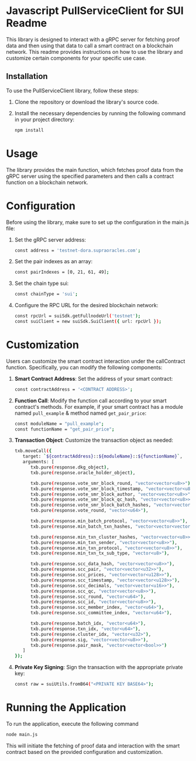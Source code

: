 # Javascript PullServiceClient for SUI Readme

This library is designed to interact with a gRPC server for fetching proof data and then using that data to call a smart
contract on a blockchain network. This readme provides instructions on how to use the library and customize certain
components for your specific use case.

## Installation

To use the PullServiceClient library, follow these steps:

1. Clone the repository or download the library's source code.
2. Install the necessary dependencies by running the following command in your project directory:

   ```bash
   npm install
   ```

# Usage

The library provides the main function, which fetches proof data from the gRPC server using the specified parameters and
then calls a contract function on a blockchain network.

# Configuration

Before using the library, make sure to set up the configuration in the main.js file:

1. Set the gRPC server address:

   ```bash
   const address = 'testnet-dora.supraoracles.com';
   ```
2. Set the pair indexes as an array:

   ```bash
   const pairIndexes = [0, 21, 61, 49];
   ```

3. Set the chain type sui:

   ```bash
   const chainType = 'sui';
   ```

4. Configure the RPC URL for the desired blockchain network:

   ```bash
   const rpcUrl = suiSdk.getFullnodeUrl('testnet');
   const suiClient = new suiSdk.SuiClient({ url: rpcUrl });
   ```

# Customization

Users can customize the smart contract interaction under the callContract function. Specifically, you can modify the
following components:

1. **Smart Contract Address**: Set the address of your smart contract:
   ```bash
   const contractAddress = '<CONTRACT ADDRESS>';
   ```

2. **Function Call**: Modify the function call according to your smart contract's methods. For example, if your smart contract has a module named `pull_example` & method named `get_pair_price`:
   ```bash
   const moduleName = "pull_example";
   const functionName = "get_pair_price";
   ```

3. **Transaction Object**: Customize the transaction object as needed:
   ```bash
   txb.moveCall({ 
      target: `${contractAddress}::${moduleName}::${functionName}`,
      arguments: [
         txb.pure(response.dkg_object),
         txb.pure(response.oracle_holder_object),

         txb.pure(response.vote_smr_block_round, "vector<vector<u8>>"),
         txb.pure(response.vote_smr_block_timestamp, "vector<vector<u8>>"),
         txb.pure(response.vote_smr_block_author, "vector<vector<u8>>"),
         txb.pure(response.vote_smr_block_qc_hash, "vector<vector<u8>>"),
         txb.pure(response.vote_smr_block_batch_hashes, "vector<vector<u8>>"),
         txb.pure(response.vote_round, "vector<u64>"),

         txb.pure(response.min_batch_protocol, "vector<vector<u8>>"),
         txb.pure(response.min_batch_txn_hashes, "vector<vector<vector<u8>>>"),

         txb.pure(response.min_txn_cluster_hashes, "vector<vector<u8>>"),
         txb.pure(response.min_txn_sender, "vector<vector<u8>>"),
         txb.pure(response.min_txn_protocol, "vector<vector<u8>>"),
         txb.pure(response.min_txn_tx_sub_type, "vector<u8>"),

         txb.pure(response.scc_data_hash, "vector<vector<u8>>"),
         txb.pure(response.scc_pair, "vector<vector<u32>>"),
         txb.pure(response.scc_prices, "vector<vector<u128>>"),
         txb.pure(response.scc_timestamp, "vector<vector<u128>>"),
         txb.pure(response.scc_decimals, "vector<vector<u16>>"),
         txb.pure(response.scc_qc, "vector<vector<u8>>"),
         txb.pure(response.scc_round, "vector<u64>"),
         txb.pure(response.scc_id, "vector<vector<u8>>"),
         txb.pure(response.scc_member_index, "vector<u64>"),
         txb.pure(response.scc_committee_index, "vector<u64>"),

         txb.pure(response.batch_idx, "vector<u64>"),
         txb.pure(response.txn_idx, "vector<u64>"),
         txb.pure(response.cluster_idx, "vector<u32>"),
         txb.pure(response.sig, "vector<vector<u8>>"),
         txb.pure(response.pair_mask, "vector<vector<bool>>")
      ]
   });
   ```

4. **Private Key Signing**: Sign the transaction with the appropriate private key:
   ```bash
   const raw = suiUtils.fromB64("<PRIVATE KEY BASE64>");
   ```

# Running the Application

To run the application, execute the following command

```bash
node main.js
```

This will initiate the fetching of proof data and interaction with the smart contract based on the provided
configuration and customization.